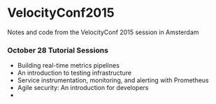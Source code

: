 # VelocityConf2015
Notes and code from the VelocityConf 2015 session in Amsterdam
### October 28 Tutorial Sessions
* Building real-time metrics pipelines
* An introduction to testing infrastructure
* Service instrumentation, monitoring, and alerting with Prometheus
* Agile security: An introduction for developers
* 
